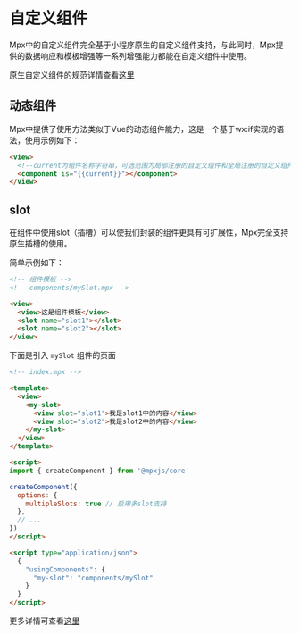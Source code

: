 # 自定义组件

Mpx中的自定义组件完全基于小程序原生的自定义组件支持，与此同时，Mpx提供的数据响应和模板增强等一系列增强能力都能在自定义组件中使用。

原生自定义组件的规范详情查看[这里](https://developers.weixin.qq.com/miniprogram/dev/reference/api/Component.html)

## 动态组件

Mpx中提供了使用方法类似于Vue的动态组件能力，这是一个基于wx:if实现的语法，使用示例如下：

```html
<view>
  <!--current为组件名称字符串，可选范围为局部注册的自定义组件和全局注册的自定义组件-->
  <component is="{{current}}"></component>
</view>
```

## slot

在组件中使用slot（插槽）可以使我们封装的组件更具有可扩展性，Mpx完全支持原生插槽的使用。

简单示例如下：

```html
<!-- 组件模板 -->
<!-- components/mySlot.mpx -->

<view>
  <view>这是组件模板</view>
  <slot name="slot1"></slot>
  <slot name="slot2"></slot>
</view>
```

下面是引入 `mySlot` 组件的页面

```html
<!-- index.mpx -->

<template>
  <view>
    <my-slot>
      <view slot="slot1">我是slot1中的内容</view>
      <view slot="slot2">我是slot2中的内容</view>
    </my-slot>
  </view>
</template>

<script>
import { createComponent } from '@mpxjs/core'

createComponent({
  options: {
    multipleSlots: true // 启用多slot支持
  },
  // ...
})
</script>

<script type="application/json">
  {
    "usingComponents": {
      "my-slot": "components/mySlot"
    }
  }
</script>
```

更多详情可查看[这里](https://developers.weixin.qq.com/miniprogram/dev/framework/custom-component/wxml-wxss.html)